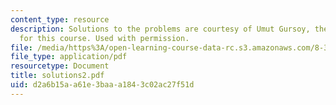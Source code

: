 ```yaml
---
content_type: resource
description: Solutions to the problems are courtesy of Umut Gursoy, the Teaching Assistant
  for this course. Used with permission.
file: /media/https%3A/open-learning-course-data-rc.s3.amazonaws.com/8-325-relativistic-quantum-field-theory-iii-spring-2003/d2a6b15aa61e3baaa1843c02ac27f51d_solutions2.pdf
file_type: application/pdf
resourcetype: Document
title: solutions2.pdf
uid: d2a6b15a-a61e-3baa-a184-3c02ac27f51d
---
```

